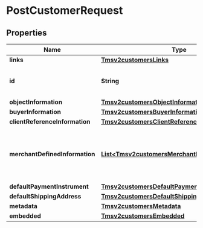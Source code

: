 
# PostCustomerRequest

## Properties
Name | Type | Description | Notes
------------ | ------------- | ------------- | -------------
**links** | [**Tmsv2customersLinks**](Tmsv2customersLinks.md) |  |  [optional]
**id** | **String** | The id of the Customer Token. |  [optional]
**objectInformation** | [**Tmsv2customersObjectInformation**](Tmsv2customersObjectInformation.md) |  |  [optional]
**buyerInformation** | [**Tmsv2customersBuyerInformation**](Tmsv2customersBuyerInformation.md) |  |  [optional]
**clientReferenceInformation** | [**Tmsv2customersClientReferenceInformation**](Tmsv2customersClientReferenceInformation.md) |  |  [optional]
**merchantDefinedInformation** | [**List&lt;Tmsv2customersMerchantDefinedInformation&gt;**](Tmsv2customersMerchantDefinedInformation.md) | Object containing the custom data that the merchant defines.  |  [optional]
**defaultPaymentInstrument** | [**Tmsv2customersDefaultPaymentInstrument**](Tmsv2customersDefaultPaymentInstrument.md) |  |  [optional]
**defaultShippingAddress** | [**Tmsv2customersDefaultShippingAddress**](Tmsv2customersDefaultShippingAddress.md) |  |  [optional]
**metadata** | [**Tmsv2customersMetadata**](Tmsv2customersMetadata.md) |  |  [optional]
**embedded** | [**Tmsv2customersEmbedded**](Tmsv2customersEmbedded.md) |  |  [optional]



